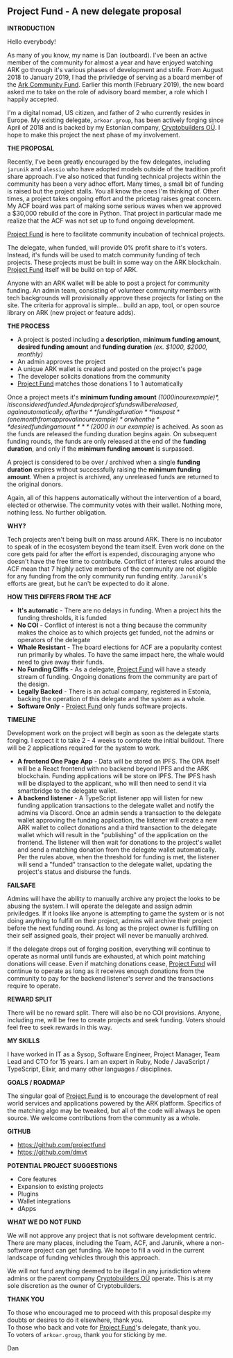## Project Fund - A new delegate proposal

**INTRODUCTION**

Hello everybody!

As many of you know, my name is Dan (outboard). I've been an active member of the community for almost a year and have enjoyed watching ARK go through it's various phases of development and strife. From August 2018 to January 2019, I had the priviledge of serving as a board member of the [Ark Community Fund](https://arkcommunity.fund). Earlier this month (February 2019), the new board asked me to take on the role of advisory board member, a role which I happily accepted.

I'm a digital nomad, US citizen, and father of 2 who currently resides in Europe. My existing delegate, `arkoar.group`, has been actively forging since April of 2018 and is backed by my Estonian company, [Cryptobuilders OÜ](http://cryptobuilders.io). I hope to make this project the next phase of my involvement.

**THE PROPOSAL**

Recently, I've been greatly encouraged by the few delegates, including `jarunik` and `alessio` who have adopted models outside of the tradition profit share approach. I've also noticed that funding technical projects within the community has been a very adhoc effort. Many times, a small bit of funding is raised but the project stalls. You all know the ones I'm thinking of. Other times, a project takes ongoing effort and the pricetag raises great concern. My ACF board was part of making some serious waves when we approved a $30,000 rebuild of the core in Python. That project in particular made me realize that the ACF was not set up to fund ongoing development.

[Project Fund](http://projectfund.app) is here to facilitate community incubation of technical projects.

The delegate, when funded, will provide 0% profit share to it's voters. Instead, it's funds will be used to match community funding of tech projects. These projects must be built in some way on the ARK blockchain. [Project Fund](http://projectfund.app) itself will be build on top of ARK.

Anyone with an ARK wallet will be able to post a project for community funding. An admin team, consisting of volunteer community members with tech backgrounds will provisionally approve these projects for listing on the site. The criteria for approval is simple... build an app, tool, or open source library on ARK (new project or feature adds).

**THE PROCESS**

- A project is posted including a **description**, **minimum funding amount**, **desired funding amount** and **funding duration** *(ex. $1000, $2000, monthly)*
- An admin approves the project
- A unique ARK wallet is created and posted on the project's page
- The developer solicits donations from the community
- [Project Fund](http://projectfund.app) matches those donations 1 to 1 automatically

Once a project meets it's **minimum funding amount** *($1000 in our example)*, it is considered funded. A funded project's funds will be released, again automatically, after the **funding duration** has past *(one month from approval in our example)* or when the **desired funding amount** *($2000 in our example)* is acheived. As soon as the funds are released the funding duration begins again. On subsequent funding rounds, the funds are only released at the end of the **funding duration**, and only if the **minimum funding amount** is surpassed.

A project is considered to be over / archived when a single **funding duration** expires without successfully raising the **minimum funding amount**. When a project is archived, any unreleased funds are returned to the original donors.

Again, all of this happens automatically without the intervention of a board, elected or otherwise. The community votes with their wallet. Nothing more, nothing less. No further obligation.

**WHY?**

Tech projects aren't being built on mass around ARK. There is no incubator to speak of in the ecosystem beyond the team itself. Even work done on the core gets paid for after the effort is expended, discouraging anyone who doesn't have the free time to contribute. Conflict of interest rules around the ACF mean that 7 highly active members of the community are not eligible for any funding from the only community run funding entity. `Jarunik`'s efforts are great, but he can't be expected to do it alone.

**HOW THIS DIFFERS FROM THE ACF**

- **It's automatic** - There are no delays in funding. When a project hits the funding thresholds, it is funded
- **No COI** - Conflict of interest is not a thing because the community makes the choice as to which projects get funded, not the admins or operators of the delegate
- **Whale Resistant** - The board elections for ACF are a popularity contest run primarily by whales. To have the same impact here, the whale would need to give away their funds.
- **No Funding Cliffs** - As a delegate, [Project Fund](https://projectfund.app) will have a steady stream of funding. Ongoing donations from the community are part of the design.
- **Legally Backed** - There is an actual company, registered in Estonia, backing the operation of this delegate and the system as a whole.
- **Software Only** - [Project Fund](https://projectfund.app) only funds software projects.

**TIMELINE**

Development work on the project will begin as soon as the delegate starts forging. I expect it to take 2 - 4 weeks to complete the initial buildout. There will be 2 applications required for the system to work.

- **A frontend One Page App** - Data will be stored on IPFS. The OPA itself will be a React frontend with no backend beyond IPFS and the ARK blockchain. Funding applications will be store on IPFS. The IPFS hash will be displayed to the applicant, who will then need to send it via smartbridge to the delegate wallet.
- **A backend listener** - A TypeScript listener app will listen for new funding application transactions to the delegate wallet and notify the admins via Discord. Once an admin sends a transaction to the delegate wallet approving the funding application, the listener will create a new ARK wallet to collect donations and a third transaction to the delegate wallet which will result in the "publishing" of the application on the frontend. The listener will then wait for donations to the project's wallet and send a matching donation from the delegate wallet automatically. Per the rules above, when the threshold for funding is met, the listener will send a "funded" transaction to the delegate wallet, updating the project's status and disburse the funds.

**FAILSAFE**

Admins will have the ability to manually archive any project the looks to be abusing the system. I will operate the delegate and assign admin priviledges. If it looks like anyone is attempting to game the system or is not doing anything to fulfill on their project, admins will archive their project before the next funding round. As long as the project owner is fulfilling on their self assigned goals, their project will never be manually archived.

If the delegate drops out of forging position, everything will continue to operate as normal until funds are exhausted, at which point matching donations will cease. Even if matching donations cease, [Project Fund](http://projectfund.app) will continue to operate as long as it receives enough donations from the community to pay for the backend listener's server and the transactions require to operate.

**REWARD SPLIT**

There will be no reward split. There will also be no COI provisions. Anyone, including me, will be free to create projects and seek funding. Voters should feel free to seek rewards in this way.

**MY SKILLS**

I have worked in IT as a Sysop, Software Engineer, Project Manager, Team Lead and CTO for 15 years. I am an expert in Ruby, Node / JavaScript / TypeScript, Elixir, and many other languages / disciplines.

**GOALS / ROADMAP**

The singular goal of [Project Fund](http://projectfund.app) is to encourage the development of real world services and applications powered by the ARK platform. Specifics of the matching algo may be tweaked, but all of the code will always be open source. We welcome contributions from the community as a whole.

**GITHUB**

- https://github.com/projectfund
- https://github.com/dmvt

**POTENTIAL PROJECT SUGGESTIONS**

- Core features
- Expansion to existing projects
- Plugins
- Wallet integrations
- dApps

**WHAT WE DO NOT FUND**

We will not approve any project that is not software development centric. There are many places, including the Team, ACF, and Jarunik, where a non-software project can get funding. We hope to fill a void in the current landscape of funding vehicles through this approach.

We will not fund anything deemed to be illegal in any jurisdiction where admins or the parent company [Cryptobuilders OÜ](http://cryptobuilders.io) operate. This is at my sole discretion as the owner of Cryptobuilders.

**THANK YOU**

To those who encouraged me to proceed with this proposal despite my doubts or desires to do it elsewhere, thank you.<br>
To those who back and vote for [Project Fund](http://projectfund.app)'s delegate, thank you.<br>
To voters of `arkoar.group`, thank you for sticking by me.

Dan
